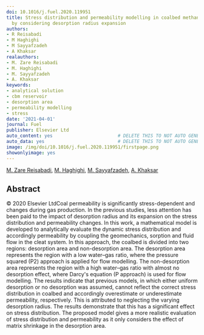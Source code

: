 ```yaml
---
doi: 10.1016/j.fuel.2020.119951
title: Stress distribution and permeability modelling in coalbed methane reservoirs
  by considering desorption radius expansion
authors:
- R Reisabadi
- M Haghighi
- M Sayyafzadeh
- A Khaksar
realauthors:
- M. Zare Reisabadi
- M. Haghighi
- M. Sayyafzadeh
- A. Khaksar
keywords:
- analytical solution
- cbm reservoir
- desorption area
- permeability modelling
- stress
date: '2021-04-01'
journal: Fuel
publisher: Elsevier Ltd
auto_content: yes                        # DELETE THIS TO NOT AUTO GENERATE CONTENT
auto_data: yes                           # DELETE THIS TO NOT AUTO GENERATE METADATA
image: /img/doi/10.1016/j.fuel.2020.119951/firstpage.png
showonlyimage: yes
---
```

[M. Zare Reisabadi](https://www.scopus.com/authid/detail.uri?authorId=36731631700), [M. Haghighi](https://www.scopus.com/authid/detail.uri?authorId=6603632349), [M. Sayyafzadeh](https://www.scopus.com/authid/detail.uri?authorId=36769126000), [A. Khaksar](https://www.scopus.com/authid/detail.uri?authorId=16230649800)

## Abstract
© 2020 Elsevier LtdCoal permeability is significantly stress-dependent and changes during gas production. In the previous studies, less attention has been paid to the impact of desorption radius and its expansion on the stress distribution and permeability changes. In this work, a mathematical model is developed to analytically evaluate the dynamic stress distribution and accordingly permeability by coupling the geomechanics, sorption and fluid flow in the cleat system. In this approach, the coalbed is divided into two regions: desorption area and non-desorption area. The desorption area represents the region with a low water–gas ratio, where the pressure squared (P2) approach is applied for flow modelling. The non-desorption area represents the region with a high water–gas ratio with almost no desorption effect, where Darcy's equation (P approach) is used for flow modelling. The results indicate that previous models, in which either uniform desorption or no desorption was assumed, cannot reflect the correct stress distribution in coalbed and accordingly overestimate or underestimate permeability, respectively. This is attributed to neglecting the varying desorption radius. The results demonstrate that this has a significant effect on stress distribution. The proposed model gives a more realistic evaluation of stress distribution and permeability as it only considers the effect of matrix shrinkage in the desorption area.
